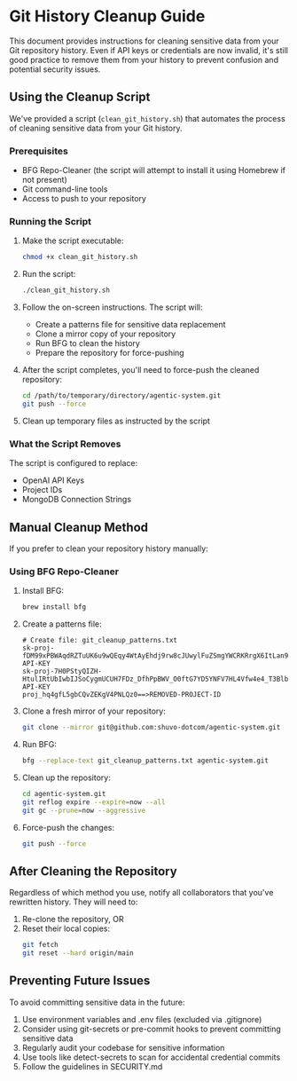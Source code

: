 # Git History Cleanup Guide

This document provides instructions for cleaning sensitive data from your Git repository history. Even if API keys or credentials are now invalid, it's still good practice to remove them from your history to prevent confusion and potential security issues.

## Using the Cleanup Script

We've provided a script (`clean_git_history.sh`) that automates the process of cleaning sensitive data from your Git history.

### Prerequisites

- BFG Repo-Cleaner (the script will attempt to install it using Homebrew if not present)
- Git command-line tools
- Access to push to your repository

### Running the Script

1. Make the script executable:
   ```bash
   chmod +x clean_git_history.sh
   ```

2. Run the script:
   ```bash
   ./clean_git_history.sh
   ```

3. Follow the on-screen instructions. The script will:
   - Create a patterns file for sensitive data replacement
   - Clone a mirror copy of your repository
   - Run BFG to clean the history
   - Prepare the repository for force-pushing

4. After the script completes, you'll need to force-push the cleaned repository:
   ```bash
   cd /path/to/temporary/directory/agentic-system.git
   git push --force
   ```

5. Clean up temporary files as instructed by the script

### What the Script Removes

The script is configured to replace:

- OpenAI API Keys
- Project IDs
- MongoDB Connection Strings

## Manual Cleanup Method

If you prefer to clean your repository history manually:

### Using BFG Repo-Cleaner

1. Install BFG:
   ```bash
   brew install bfg
   ```

2. Create a patterns file:
   ```
   # Create file: git_cleanup_patterns.txt
   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==>REMOVED-API-KEY
   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==>REMOVED-API-KEY
   proj_hq4gfL5gbCQvZEKgV4PNLQz0==>REMOVED-PROJECT-ID
   ```

3. Clone a fresh mirror of your repository:
   ```bash
   git clone --mirror git@github.com:shuvo-dotcom/agentic-system.git
   ```

4. Run BFG:
   ```bash
   bfg --replace-text git_cleanup_patterns.txt agentic-system.git
   ```

5. Clean up the repository:
   ```bash
   cd agentic-system.git
   git reflog expire --expire=now --all
   git gc --prune=now --aggressive
   ```

6. Force-push the changes:
   ```bash
   git push --force
   ```

## After Cleaning the Repository

Regardless of which method you use, notify all collaborators that you've rewritten history. They will need to:

1. Re-clone the repository, OR
2. Reset their local copies:
   ```bash
   git fetch
   git reset --hard origin/main
   ```

## Preventing Future Issues

To avoid committing sensitive data in the future:

1. Use environment variables and .env files (excluded via .gitignore)
2. Consider using git-secrets or pre-commit hooks to prevent committing sensitive data
3. Regularly audit your codebase for sensitive information
4. Use tools like detect-secrets to scan for accidental credential commits
5. Follow the guidelines in SECURITY.md
